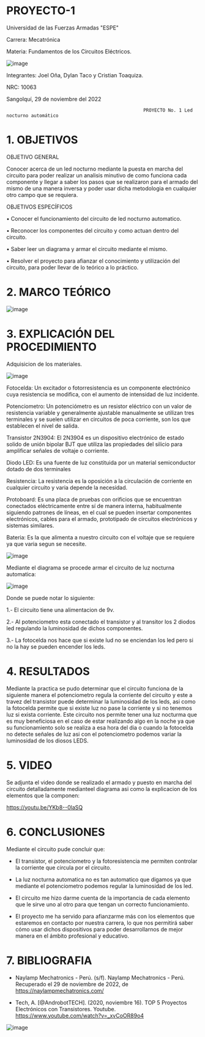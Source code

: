 # PROYECTO-1

Universidad de las Fuerzas Armadas "ESPE"

Carrera: Mecatrónica

Materia: Fundamentos de los Circuitos Eléctricos.

![image](https://user-images.githubusercontent.com/116817673/204494708-af0f0f59-b5c3-4053-a9ec-580ed968bb99.png)

Integrantes: Joel Oña, Dylan Taco y Cristian Toaquiza.

NRC: 10063

Sangolquí, 29 de noviembre del 2022

                                                      PROYECTO No. 1 Led nocturno automático
                                                      
# 1. OBJETIVOS

OBJETIVO GENERAL

Conocer acerca de un led nocturno mediante la puesta en marcha del circuito para poder realizar un analisis minutivo de como funciona cada componente y llegar a saber los pasos que se realizaron para el armado del mismo de una manera inversa y poder usar dicha metodologia en cualquier otro campo que se requiera.

OBJETIVOS ESPECÍFICOS

• Conocer el funcionamiento del circuito de led nocturno automatico.

• Reconocer los componentes del circuito y como actuan dentro del circuito.

• Saber leer un diagrama y armar el circuito mediante el mismo.

• Resolver el proyecto para afianzar el conocimiento y utilización del circuito, para poder llevar de lo teórico a lo práctico.

# 2. MARCO TEÓRICO

![image](https://user-images.githubusercontent.com/116817673/204494288-d5b050f9-003b-4fdb-9083-62e59ab9a13f.png)

# 3. EXPLICACIÓN DEL PROCEDIMIENTO

Adquisicion de los materiales.

![image](https://user-images.githubusercontent.com/116817673/204497315-f53688ff-1ce3-43a6-8373-21ea9be4f87d.png)

Fotocelda: Un excitador o fotorresistencia es un componente electrónico cuya resistencia se modifica, con el aumento de intensidad de luz incidente.

Potenciometro: Un potenciómetro es un resistor eléctrico con un valor de resistencia variable y generalmente ajustable manualmente se utilizan tres terminales y se suelen utilizar en circuitos de poca corriente, son los que establecen el nivel de salida.

Transistor 2N3904: El 2N3904 es un dispositivo electrónico de estado solido de unión bipolar BJT que utiliza las propiedades del silicio para amplificar señales de voltaje o corriente.

Diodo LED: Es una fuente de luz constituida por un material semiconductor dotado de dos terminales

Resistencia:  La resistencia es la oposición a la circulación de corriente en cualquier circuito y varia depende la necesidad. 

Protoboard: Es una placa de pruebas con orificios que se encuentran conectados eléctricamente entre sí de manera interna, habitualmente siguiendo patrones de líneas, en el cual se pueden insertar componentes electrónicos, cables para el armado, prototipado de circuitos electrónicos y sistemas similares. 

Bateria: Es la que alimenta a nuestro circuito con el voltaje que se requiere ya que varia segun se necesite.

![image](https://user-images.githubusercontent.com/116817673/204497344-63d79762-82eb-4bfa-912e-f0e854f31b47.png)

Mediante el diagrama se procede armar el circuito de luz nocturna automatica:

![image](https://user-images.githubusercontent.com/116817673/204499088-1ba34f3c-65f4-4b8f-ab8d-0dfc9ead7c95.png)

Donde se puede notar lo siguiente: 

1.- El circuito tiene una alimentacion de 9v.

2.- Al potenciometro esta conectado el transistor y al transitor los 2 diodos led regulando la luminosidad de dichos componentes.

3.- La fotocelda nos hace que si existe lud no se enciendan los led pero si no la hay se pueden encender los leds.

# 4. RESULTADOS

Mediante la practica se pudo determinar que el circuito funciona de la siguiente manera el potenciometro regula la corriente del circuito y este a travez del transistor puede determinar la luminosidad de los leds, asi como la fotocelda permite que si existe luz no pase la corriente y si no tenemos luz si exista corriente.
Este circuito nos permite tener una luz nocturma que es muy beneficiosa en el caso de estar realizando algo en la noche ya que su funcionamiento solo se realiza a esa hora del dia o cuando la fotocelda no detecte señales de luz asi con el potenciometro podemos variar la luminosidad de los diosos LEDS.

# 5. VIDEO

Se adjunta el video donde se realizado el armado y puesto en marcha del circuito detalladamente medianteel diagrama asi como la explicacion de los elementos que la componen:

https://youtu.be/YKb8--0laSQ

# 6. CONCLUSIONES

Mediante el circuito pude concluir que:

* El transistor, el potenciometro y la fotoresistencia me permiten controlar la corriente que circula por el circuito.

* La luz nocturna automatica no es tan automatico que digamos ya que mediante el potenciometro podemos regular la luminosidad de los led.

* El circuito me hizo darme cuenta de la importancia de cada elemento que le sirve uno al otro para que tengan un correcto funcionamiento.

* El proyecto me ha servido para afianzarme más con los elementos que estaremos en contacto por nuestra carrera, lo que nos permitirá saber cómo usar dichos dispositivos para poder desarrollarnos de mejor manera en el ámbito profesional y educativo.

# 7. BIBLIOGRAFIA

* Naylamp Mechatronics - Perú. (s/f). Naylamp Mechatronics - Perú. Recuperado el 29 de noviembre de 2022, de https://naylampmechatronics.com/

*  Tech, A. [@AndrobotTECH]. (2020, noviembre 16). TOP 5 Proyectos Electrónicos con Transistores. Youtube. https://www.youtube.com/watch?v=_xvCoOR89o4

![image](https://user-images.githubusercontent.com/116817673/204500182-09c37efc-00a0-4217-a876-eca7c96a917d.png)











